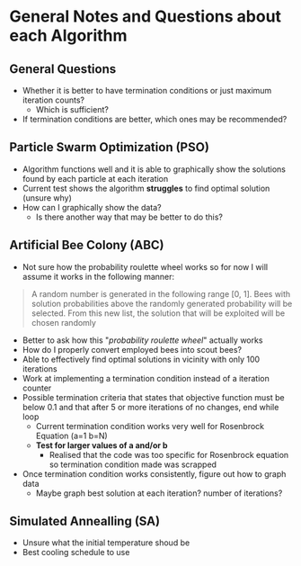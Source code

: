 # General Notes and Questions about each Algorithm

## General Questions

- Whether it is better to have termination conditions or just maximum iteration counts?
  - Which is sufficient?
- If termination conditions are better, which ones may be recommended?

## Particle Swarm Optimization (PSO)

- Algorithm functions well and it is able to graphically show the solutions found by each particle at each iteration
- Current test shows the algorithm **struggles** to find optimal solution (unsure why)
- How can I graphically show the data?  
  - Is there another way that may be better to do this?

## Artificial Bee Colony (ABC)

- Not sure how the probability roulette wheel works so for now I will assume it works in the following manner:

> A random number is generated in the following range [0, 1]. Bees with solution probabilities above the randomly generated probability will be selected. From this new list, the solution that will be exploited will be chosen randomly

- Better to ask how this "*probability roulette wheel*" actually works
- How do I properly convert employed bees into scout bees?
- Able to effectively find optimal solutions in vicinity with only 100 iterations
- Work at implementing a termination condition instead of a iteration counter
- Possible termination criteria that states that objective function must be below 0.1 and that after 5 or more iterations of no changes, end while loop
  - Current termination condition works very well for Rosenbrock Equation (a=1 b=N)
  - **Test for larger values of a and/or b**
    - Realised that the code was too specific for Rosenbrock equation so termination condition made was scrapped
- Once termination condition works consistently, figure out how to graph data
  - Maybe graph best solution at each iteration? number of iterations?

## Simulated Annealling (SA)

- Unsure what the initial temperature shoud be
- Best cooling schedule to use
